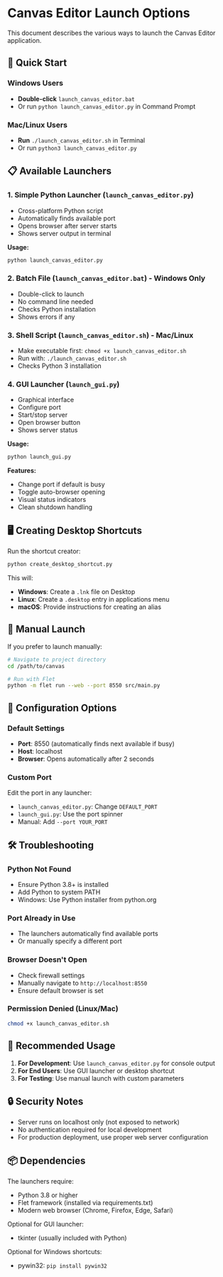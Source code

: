 # Canvas Editor Launch Options

This document describes the various ways to launch the Canvas Editor application.

## 🚀 Quick Start

### Windows Users
- **Double-click** `launch_canvas_editor.bat`
- Or run `python launch_canvas_editor.py` in Command Prompt

### Mac/Linux Users
- **Run** `./launch_canvas_editor.sh` in Terminal
- Or run `python3 launch_canvas_editor.py`

## 📋 Available Launchers

### 1. **Simple Python Launcher** (`launch_canvas_editor.py`)
- Cross-platform Python script
- Automatically finds available port
- Opens browser after server starts
- Shows server output in terminal

**Usage:**
```bash
python launch_canvas_editor.py
```

### 2. **Batch File** (`launch_canvas_editor.bat`) - Windows Only
- Double-click to launch
- No command line needed
- Checks Python installation
- Shows errors if any

### 3. **Shell Script** (`launch_canvas_editor.sh`) - Mac/Linux
- Make executable first: `chmod +x launch_canvas_editor.sh`
- Run with: `./launch_canvas_editor.sh`
- Checks Python 3 installation

### 4. **GUI Launcher** (`launch_gui.py`)
- Graphical interface
- Configure port
- Start/stop server
- Open browser button
- Shows server status

**Usage:**
```bash
python launch_gui.py
```

**Features:**
- Change port if default is busy
- Toggle auto-browser opening
- Visual status indicators
- Clean shutdown handling

## 🖥️ Creating Desktop Shortcuts

Run the shortcut creator:
```bash
python create_desktop_shortcut.py
```

This will:
- **Windows**: Create a `.lnk` file on Desktop
- **Linux**: Create a `.desktop` entry in applications menu
- **macOS**: Provide instructions for creating an alias

## 🔧 Manual Launch

If you prefer to launch manually:

```bash
# Navigate to project directory
cd /path/to/canvas

# Run with Flet
python -m flet run --web --port 8550 src/main.py
```

## 📝 Configuration Options

### Default Settings
- **Port**: 8550 (automatically finds next available if busy)
- **Host**: localhost
- **Browser**: Opens automatically after 2 seconds

### Custom Port
Edit the port in any launcher:
- `launch_canvas_editor.py`: Change `DEFAULT_PORT`
- `launch_gui.py`: Use the port spinner
- Manual: Add `--port YOUR_PORT`

## 🛠️ Troubleshooting

### Python Not Found
- Ensure Python 3.8+ is installed
- Add Python to system PATH
- Windows: Use Python installer from python.org

### Port Already in Use
- The launchers automatically find available ports
- Or manually specify a different port

### Browser Doesn't Open
- Check firewall settings
- Manually navigate to `http://localhost:8550`
- Ensure default browser is set

### Permission Denied (Linux/Mac)
```bash
chmod +x launch_canvas_editor.sh
```

## 🎯 Recommended Usage

1. **For Development**: Use `launch_canvas_editor.py` for console output
2. **For End Users**: Use GUI launcher or desktop shortcut
3. **For Testing**: Use manual launch with custom parameters

## 🔒 Security Notes

- Server runs on localhost only (not exposed to network)
- No authentication required for local development
- For production deployment, use proper web server configuration

## 📦 Dependencies

The launchers require:
- Python 3.8 or higher
- Flet framework (installed via requirements.txt)
- Modern web browser (Chrome, Firefox, Edge, Safari)

Optional for GUI launcher:
- tkinter (usually included with Python)

Optional for Windows shortcuts:
- pywin32: `pip install pywin32`